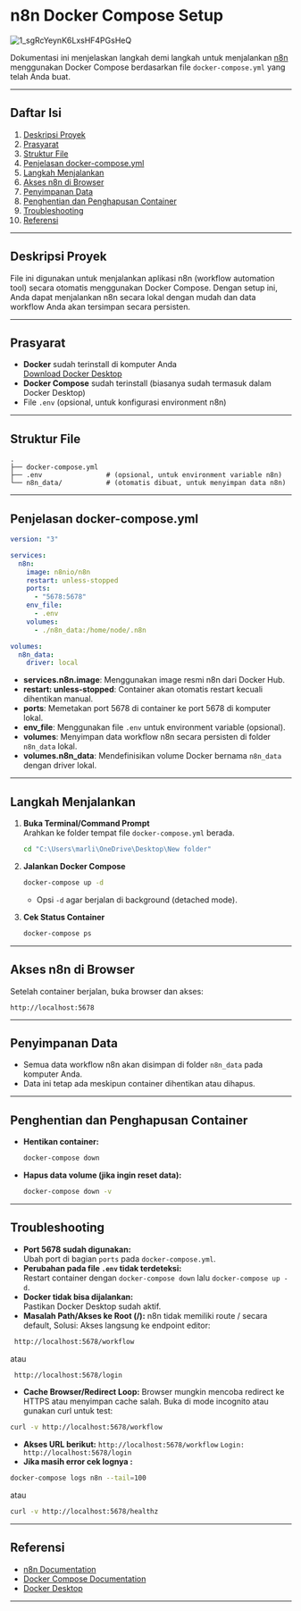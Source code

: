 # n8n Docker Compose Setup
![1_sgRcYeynK6LxsHF4PGsHeQ](https://github.com/user-attachments/assets/27b8999c-c04c-4ce1-a8e0-63e9447f6eef)

Dokumentasi ini menjelaskan langkah demi langkah untuk menjalankan [n8n](https://n8n.io/) menggunakan Docker Compose berdasarkan file `docker-compose.yml` yang telah Anda buat.

---

## Daftar Isi

1. [Deskripsi Proyek](#deskripsi-proyek)
2. [Prasyarat](#prasyarat)
3. [Struktur File](#struktur-file)
4. [Penjelasan docker-compose.yml](#penjelasan-docker-composeyml)
5. [Langkah Menjalankan](#langkah-menjalankan)
6. [Akses n8n di Browser](#akses-n8n-di-browser)
7. [Penyimpanan Data](#penyimpanan-data)
8. [Penghentian dan Penghapusan Container](#penghentian-dan-penghapusan-container)
9. [Troubleshooting](#troubleshooting)
10. [Referensi](#referensi)

---

## Deskripsi Proyek

File ini digunakan untuk menjalankan aplikasi n8n (workflow automation tool) secara otomatis menggunakan Docker Compose. Dengan setup ini, Anda dapat menjalankan n8n secara lokal dengan mudah dan data workflow Anda akan tersimpan secara persisten.

---

## Prasyarat

- **Docker** sudah terinstall di komputer Anda  
  [Download Docker Desktop](https://www.docker.com/products/docker-desktop/)
- **Docker Compose** sudah terinstall (biasanya sudah termasuk dalam Docker Desktop)
- File `.env` (opsional, untuk konfigurasi environment n8n)

---

## Struktur File

```
.
├── docker-compose.yml
├── .env                # (opsional, untuk environment variable n8n)
└── n8n_data/           # (otomatis dibuat, untuk menyimpan data n8n)
```

---

## Penjelasan docker-compose.yml

```yaml
version: "3"

services:
  n8n:
    image: n8nio/n8n
    restart: unless-stopped
    ports:
      - "5678:5678"
    env_file:
      - .env
    volumes:
      - ./n8n_data:/home/node/.n8n

volumes:
  n8n_data:
    driver: local
```

- **services.n8n.image**: Menggunakan image resmi n8n dari Docker Hub.
- **restart: unless-stopped**: Container akan otomatis restart kecuali dihentikan manual.
- **ports**: Memetakan port 5678 di container ke port 5678 di komputer lokal.
- **env_file**: Menggunakan file `.env` untuk environment variable (opsional).
- **volumes**: Menyimpan data workflow n8n secara persisten di folder `n8n_data` lokal.
- **volumes.n8n_data**: Mendefinisikan volume Docker bernama `n8n_data` dengan driver lokal.

---

## Langkah Menjalankan

1. **Buka Terminal/Command Prompt**  
   Arahkan ke folder tempat file `docker-compose.yml` berada.

   ```sh
   cd "C:\Users\marli\OneDrive\Desktop\New folder"
   ```

2. **Jalankan Docker Compose**

   ```sh
   docker-compose up -d
   ```

   - Opsi `-d` agar berjalan di background (detached mode).

3. **Cek Status Container**

   ```sh
   docker-compose ps
   ```

---

## Akses n8n di Browser

Setelah container berjalan, buka browser dan akses:

```
http://localhost:5678
```

---

## Penyimpanan Data

- Semua data workflow n8n akan disimpan di folder `n8n_data` pada komputer Anda.
- Data ini tetap ada meskipun container dihentikan atau dihapus.

---

## Penghentian dan Penghapusan Container

- **Hentikan container:**
  ```sh
  docker-compose down
  ```
- **Hapus data volume (jika ingin reset data):**
  ```sh
  docker-compose down -v
  ```

---

## Troubleshooting

- **Port 5678 sudah digunakan:**  
  Ubah port di bagian `ports` pada `docker-compose.yml`.
- **Perubahan pada file `.env` tidak terdeteksi:**  
  Restart container dengan `docker-compose down` lalu `docker-compose up -d`.
- **Docker tidak bisa dijalankan:**  
  Pastikan Docker Desktop sudah aktif.
- **Masalah Path/Akses ke Root (/):**
  n8n tidak memiliki route / secara default, Solusi: Akses langsung ke endpoint editor:
 ```sh
  http://localhost:5678/workflow
  ```
atau 
```sh
 http://localhost:5678/login
  ```
- **Cache Browser/Redirect Loop:**
Browser mungkin mencoba redirect ke HTTPS atau menyimpan cache salah. Buka di mode incognito atau gunakan curl untuk test:
```sh
curl -v http://localhost:5678/workflow
  ```
- **Akses URL berikut:**
  `http://localhost:5678/workflow` 
  `Login: http://localhost:5678/login` 
- **Jika masih error cek lognya :**
```sh
docker-compose logs n8n --tail=100
  ```
atau 
```sh
curl -v http://localhost:5678/healthz
  ```
---

## Referensi

- [n8n Documentation](https://docs.n8n.io/)
- [Docker Compose Documentation](https://docs.docker.com/compose/)
- [Docker Desktop](https://www.docker.com/products/docker-desktop/)

---
